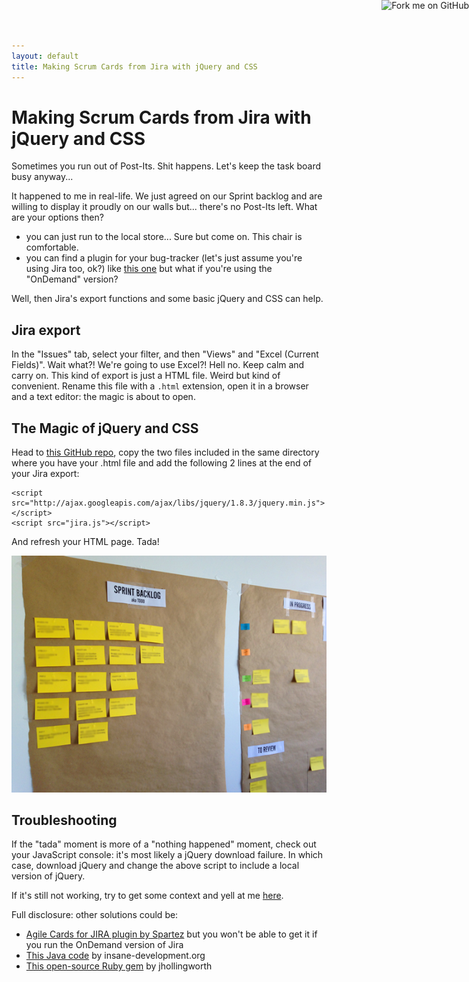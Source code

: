 ```yaml
---
layout: default
title: Making Scrum Cards from Jira with jQuery and CSS
---
```


# Making Scrum Cards from Jira with jQuery and CSS

<p class="lead">
  Sometimes you run out of Post-Its. Shit happens. Let's keep the task board busy anyway...
</p>

It happened to me in real-life. We just agreed on our Sprint backlog and are willing to display it proudly on our walls but... there's no Post-Its left. What are your options then?

- you can just run to the local store... Sure but come on. This chair is comfortable.
- you can find a plugin for your bug-tracker (let's just assume you're using Jira too, ok?) like [this one](https://marketplace.atlassian.com/plugins/com.spartez.scrumprint.scrumplugin) but what if you're using the "OnDemand" version?

Well, then Jira's export functions and some basic jQuery and CSS can help.

## Jira export

In the "Issues" tab, select your filter, and then "Views" and "Excel (Current Fields)". Wait what?! We're going to use Excel?! Hell no. Keep calm and carry on. This kind of export is just a HTML file. Weird but kind of convenient. Rename this file with a <code>.html</code> extension, open it in a browser and a text editor: the magic is about to open.

## The Magic of jQuery and CSS

Head to [this GitHub repo](https://github.com/dirtyhenry/jira-to-agile-cards), copy the two files included in the same directory where you have your .html file and add the following 2 lines at the end of your Jira export:

    <script src="http://ajax.googleapis.com/ajax/libs/jquery/1.8.3/jquery.min.js"></script>
    <script src="jira.js"></script>
    
And refresh your HTML page. Tada!

![The beautiful result: a scrum board with pretty yellow scrum cards](../assets/img/scrum_board.png "The beautiful final result")

## Troubleshooting

If the "tada" moment is more of a "nothing happened" moment, check out your JavaScript console: it's most likely a jQuery download failure. In which case, download jQuery and change the above script to include a local version of jQuery.

If it's still not working, try to get some context and yell at me [here](https://github.com/dirtyhenry/jira-to-agile-cards/issues).

Full disclosure: other solutions could be:

- [Agile Cards for JIRA plugin by Spartez](https://marketplace.atlassian.com/plugins/com.spartez.scrumprint.scrumplugin) but you won't be able to get it if you run the OnDemand version of Jira
- [This Java code](http://blog.insane-development.org/?p=25) by insane-development.org
- [This open-source Ruby gem](https://github.com/jhollingworth/jira-cards) by jhollingworth

<a href="https://github.com/dirtyhenry/jira-to-agile-cards"><img style="position: fixed; top: 0; right: 0; border: 0; z-index:2000;" src="https://s3.amazonaws.com/github/ribbons/forkme_right_orange_ff7600.png" alt="Fork me on GitHub"></a>
